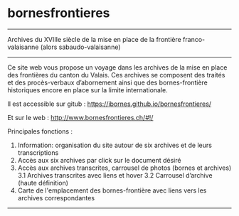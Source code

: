 # bornesfrontieres
__________________________________________________________________________________________________________
Archives du XVIIIe siècle de la mise en place de la frontière franco-valaisanne (alors sabaudo-valaisanne)
__________________________________________________________________________________________________________
Ce site web vous propose un voyage dans les archives de la mise en place des frontières du
canton du Valais. Ces archives se composent des traités et des procès-verbaux d’abornement
ainsi que des bornes-frontière historiques encore en place sur la limite internationale. 

Il est accessible sur gitub :
https://ibornes.github.io/bornesfrontieres/

Et sur le web :
http://www.bornesfrontieres.ch/#!/

Principales fonctions :
1. Information: organisation du site autour de six archives et de leurs transcriptions
2. Accès aux six archives par click sur le document désiré
3. Accès aux archives transcrites, carrousel de photos (bornes et archives)
3.1 Archives transcrites avec liens et hover
3.2 Carrousel d’archive (haute définition)
4. Carte de l'emplacement des bornes-frontière avec liens vers les archives correspondantes  
__________________________________________________________________________________________________________
